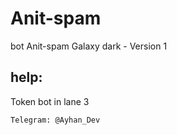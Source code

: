 # Anit-spam 


 bot Anit-spam Galaxy dark - Version 1 

  ## help: 
  Token bot in lane 3  


    Telegram: @Ayhan_Dev
